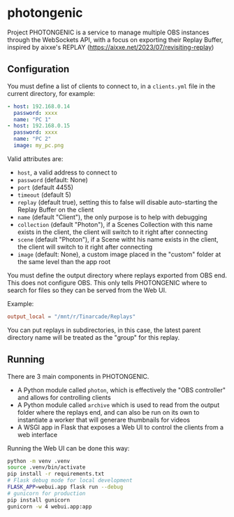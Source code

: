 # photongenic

Project PHOTONGENIC is a service to manage multiple OBS instances through the WebSockets API, with a focus on exporting their Replay Buffer, inspired by aixxe's REPLAY (https://aixxe.net/2023/07/revisiting-replay)

## Configuration

You must define a list of clients to connect to, in a `clients.yml` file in the
current directory, for example:

```yaml
- host: 192.168.0.14
  password: xxxx
  name: "PC 1"
- host: 192.168.0.15
  password: xxxx
  name: "PC 2"
  image: my_pc.png
```

Valid attributes are:

- `host`, a valid address to connect to
- `password` (default: None)
- `port` (default 4455)
- `timeout` (default 5)
- `replay` (default true), setting this to false will disable auto-starting the
  Replay Buffer on the client
- `name` (default "Client"), the only purpose is to help with debugging
- `collection` (default "Photon"), if a Scenes Collection with this name exists
  in the client, the client will switch to it right after connecting
- `scene` (default "Photon"), if a Scene witht his name exists in the client,
  the client will switch to it right after connecting
- `image` (default: None), a custom image placed in the "custom" folder at the
  same level than the app root

You must define the output directory where replays exported from OBS end. This
does not configure OBS. This only tells PHOTONGENIC where to search for files so
they can be served from the Web UI.

Example:

```toml
output_local = "/mnt/r/Tinarcade/Replays"
```

You can put replays in subdirectories, in this case, the latest parent
directory name will be treated as the "group" for this replay.

## Running

There are 3 main components in PHOTONGENIC.

- A Python module called `photon`, which is effectively the "OBS controller"
  and allows for controlling clients
- A Python module called `archive` which is used to read from the output folder
  where the replays end, and can also be run on its own to instantiate a worker
  that will generare thumbnails for videos
- A WSGI app in Flask that exposes a Web UI to control the clients from a web
  interface

Running the Web UI can be done this way:

```bash
python -m venv .venv
source .venv/bin/activate
pip install -r requirements.txt
# Flask debug mode for local development
FLASK_APP=webui.app flask run --debug
# gunicorn for production
pip install gunicorn
gunicorn -w 4 webui.app:app
```
